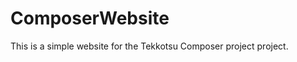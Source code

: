 ComposerWebsite
===============

This is a simple website for the Tekkotsu Composer project project.
